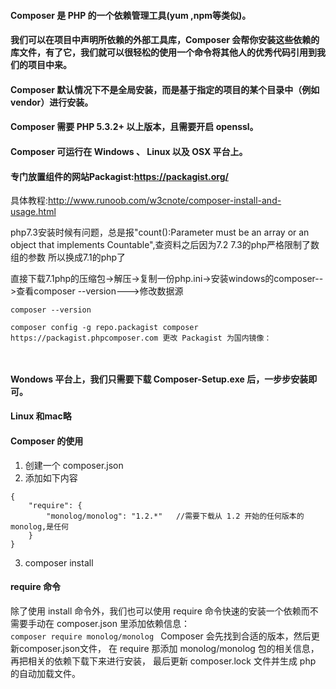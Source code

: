 #### Composer 是 PHP 的一个依赖管理工具(yum ,npm等类似)。
#### 我们可以在项目中声明所依赖的外部工具库，Composer 会帮你安装这些依赖的库文件，有了它，我们就可以很轻松的使用一个命令将其他人的优秀代码引用到我们的项目中来。
####  Composer 默认情况下不是全局安装，而是基于指定的项目的某个目录中（例如 vendor）进行安装。
####  Composer 需要 PHP 5.3.2+ 以上版本，且需要开启 openssl。
####  Composer 可运行在 Windows 、 Linux 以及 OSX 平台上。 
#### 专门放置组件的网站Packagist:https://packagist.org/

具体教程:http://www.runoob.com/w3cnote/composer-install-and-usage.html


php7.3安装时候有问题，总是报"count():Parameter must be an array or an object that implements Countable",查资料之后因为7.2 7.3的php严格限制了数组的参数
所以换成7.1的php了

直接下载7.1php的压缩包->解压->复制一份php.ini->安装windows的composer-->查看composer --version--->修改数据源
```
composer --version 

composer config -g repo.packagist composer https://packagist.phpcomposer.com 更改 Packagist 为国内镜像：



```

#### Wondows 平台上，我们只需要下载 Composer-Setup.exe 后，一步步安装即可。
#### Linux 和mac略

#### Composer 的使用

1. 创建一个 composer.json 
2. 添加如下内容
```
{
    "require": {
        "monolog/monolog": "1.2.*"   //需要下载从 1.2 开始的任何版本的 monolog,是任何
    }
}
```
3. composer install


#### require 命令
除了使用 install 命令外，我们也可以使用 require 命令快速的安装一个依赖而不需要手动在 composer.json 里添加依赖信息：  
`composer require monolog/monolog ` 
Composer 会先找到合适的版本，然后更新composer.json文件，
在 require 那添加 monolog/monolog 包的相关信息，再把相关的依赖下载下来进行安装，
最后更新 composer.lock 文件并生成 php 的自动加载文件。